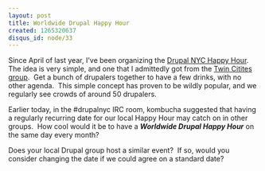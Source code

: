 ```yaml
--- 
layout: post
title: Worldwide Drupal Happy Hour
created: 1265320637
disqus_id: node/33
---
```

<p>Since April of last year, I've been organizing the <a href="http://groups.drupal.org/taxonomy/term/6036">Drupal NYC Happy Hour</a>.&nbsp; The idea is very simple, and one that I admittedly got from the <a href="http://groups.drupal.org/twin-cities">Twin Citites group</a>.&nbsp; Get a bunch of drupalers together to have a few drinks, with no other agenda.&nbsp; This simple concept has proven to be wildly popular, and we regularly see crowds of around 50 drupalers.</p>
<p>Earlier today, in the #drupalnyc IRC room, kombucha suggested that having a regularly recurring date for our local Happy Hour may catch on in other groups.&nbsp; How cool would it be to have a <strong><em>Worldwide Drupal Happy Hour</em></strong> on the same day every month?</p>
<p>Does your local Drupal group host a similar event?&nbsp; If so, would you consider changing the date if we could agree on a standard date?</p>
<p><!--break--></p>
